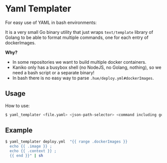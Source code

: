 # Yaml Templater   
For easy use of YAML in bash environments:

It is a very small Go binary utility that just wraps ```text/template``` library of Golang to be able to format multiple commands, one for each entry of dockerImages.

<b>Why?</b>
- In some repositories we want to build multiple docker containers.
- Kaniko only has a busybox shell (no NodeJS, no Golang, nothing), so we need a bash script or a separate binary!
- In bash there is no easy way to parse ```.hue/deploy.yml#dockerImages```.

## Usage

How to use:
```bash
$ yaml_templater <file.yaml> <json-path-selector> <command including go expressions>
```

## Example

```bash
$ yaml_templater deploy.yml  "{{ range .dockerImages }} 
  echo {{ .image }} ; 
  echo {{ .context }} ;
  {{ end }}" | sh
```
